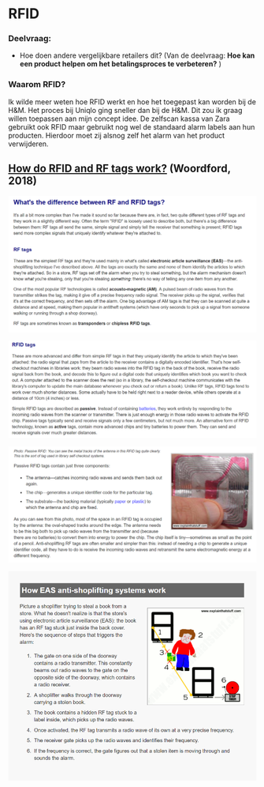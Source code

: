 # RFID

### Deelvraag:

* Hoe doen andere vergelijkbare retailers dit? \(Van de deelvraag: **Hoe kan een product helpen om het betalingsproces te verbeteren?** \)

### Waarom RFID?

Ik wilde meer weten hoe RFID werkt en hoe het toegepast kan worden bij de H&M. Het proces bij Uniqlo ging sneller dan bij de H&M. Dit zou ik graag willen toepassen aan mijn concept idee. De zelfscan kassa van Zara gebruikt ook RFID maar gebruikt nog wel de standaard alarm labels aan hun producten. Hierdoor moet zij alsnog zelf het alarm van het product verwijderen.

## [How do RFID and RF tags work?](https://www.explainthatstuff.com/rfid.html) \(Woordford, 2018\)

![](../../.gitbook/assets/rfid-1.PNG)

![](../../.gitbook/assets/rfid-2.PNG)

![](../../.gitbook/assets/rfid-3.PNG)

![](../../.gitbook/assets/rfid-4.PNG)

